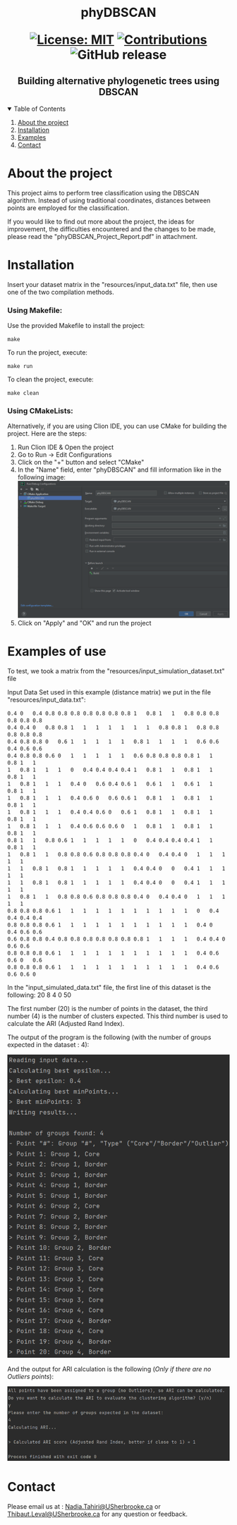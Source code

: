 ﻿﻿﻿﻿﻿﻿﻿﻿<h1  align="center"> phyDBSCAN <p align='center'> 
        [![License: MIT](https://img.shields.io/badge/License-MIT-yellow.svg)](https://opensource.org/licenses/MIT) 
        [![Contributions](https://img.shields.io/badge/contributions-welcome-blue.svg)](https://devdocs.io/cpp/)
        ![GitHub release](https://img.shields.io/github/v/release/tahiri-lab/phyDBSCAN?include_prereleases&label=pre-release&logo=github) 
        </p>


<h2  align="center">Building alternative phylogenetic trees using DBSCAN</h2>



<details open>
  <summary>Table of Contents</summary>
  <ol>
    <li>
      <a href="#about-the-project">About the project</a>
    </li>
    <li>
      <a href="#Installation">Installation</a>
    </li>
    <li>
      <a href="#Examples">Examples</a>
    </li>
    <li>
      <a href="#contact">Contact</a>
    </li>
  </ol>
</details>



# About the project

This project aims to perform tree classification using the DBSCAN algorithm. Instead of using traditional coordinates, 
distances between points are employed for the classification.

If you would like to find out more about the project, the ideas for improvement, the difficulties encountered and 
the changes to be made, please read the "phyDBSCAN_Project_Report.pdf" in attachment.

# Installation

Insert your dataset matrix in the "resources/input_data.txt" file, then use one of the two compilation methods.

### Using Makefile:

Use the provided Makefile to install the project:

```
make
```

To run the project, execute:

```
make run
```

To clean the project, execute:

```
make clean
```

### Using CMakeLists:

Alternatively, if you are using Clion IDE, you can use CMake for building the project. Here are the steps:

1. Run Clion IDE & Open the project
2. Go to Run -> Edit Configurations
3. Click on the "+" button and select "CMake"
4. In the "Name" field, enter "phyDBSCAN" and fill information like in the following image:
   ![CMakeLists.png](https://github.com/tahiri-lab/phyDBSCAN/blob/main/img/CMakeLists.png)
5. Click on "Apply" and "OK" and run the project

# Examples of use

To test, we took a matrix from the "resources/input_simulation_dataset.txt" file

Input Data Set used in this example (distance matrix) we put in the file "resources/input_data.txt":

```0	0.4	0.4	0.4	0.4	1	1	1	1	1	0.8	1	1	1	1	0.8	0.8	0.6	0.8	0.8
0.4	0	0.4	0.8	0.8	0.8	0.8	0.8	0.8	0.8	1	0.8	1	1	0.8	0.8	0.8	0.8	0.8	0.8
0.4	0.4	0	0.8	0.8	1	1	1	1	1	1	1	0.8	0.8	1	0.8	0.8	0.8	0.8	0.8
0.4	0.8	0.8	0	0.6	1	1	1	1	1	0.8	1	1	1	1	0.6	0.6	0.4	0.6	0.6
0.4	0.8	0.8	0.6	0	1	1	1	1	1	0.6	0.8	0.8	0.8	0.8	1	1	0.8	1	1
1	0.8	1	1	1	0	0.4	0.4	0.4	0.4	1	0.8	1	1	0.8	1	1	0.8	1	1
1	0.8	1	1	1	0.4	0	0.6	0.4	0.6	1	0.6	1	1	0.6	1	1	0.8	1	1
1	0.8	1	1	1	0.4	0.6	0	0.6	0.6	1	0.8	1	1	0.8	1	1	0.8	1	1
1	0.8	1	1	1	0.4	0.4	0.6	0	0.6	1	0.8	1	1	0.8	1	1	0.8	1	1
1	0.8	1	1	1	0.4	0.6	0.6	0.6	0	1	0.8	1	1	0.8	1	1	0.8	1	1
0.8	1	1	0.8	0.6	1	1	1	1	1	0	0.4	0.4	0.4	0.4	1	1	0.8	1	1
1	0.8	1	1	0.8	0.8	0.6	0.8	0.8	0.8	0.4	0	0.4	0.4	0	1	1	1	1	1
1	1	0.8	1	0.8	1	1	1	1	1	0.4	0.4	0	0	0.4	1	1	1	1	1
1	1	0.8	1	0.8	1	1	1	1	1	0.4	0.4	0	0	0.4	1	1	1	1	1
1	0.8	1	1	0.8	0.8	0.6	0.8	0.8	0.8	0.4	0	0.4	0.4	0	1	1	1	1	1
0.8	0.8	0.8	0.6	1	1	1	1	1	1	1	1	1	1	1	0	0.4	0.4	0.4	0.4
0.8	0.8	0.8	0.6	1	1	1	1	1	1	1	1	1	1	1	0.4	0	0.4	0.6	0.6
0.6	0.8	0.8	0.4	0.8	0.8	0.8	0.8	0.8	0.8	0.8	1	1	1	1	0.4	0.4	0	0.6	0.6
0.8	0.8	0.8	0.6	1	1	1	1	1	1	1	1	1	1	1	0.4	0.6	0.6	0	0.6
0.8	0.8	0.8	0.6	1	1	1	1	1	1	1	1	1	1	1	0.4	0.6	0.6	0.6	0
```

In the "input_simulated_data.txt" file, the first line of this dataset is the following:
20	8	4	0	50

The first number (20) is the number of points in the dataset, the third number (4) is the number of clusters expected.
This third number is used to calculate the ARI (Adjusted Rand Index).

The output of the program is the following (with the number of groups expected in the dataset : 4):

![exampleResult.png](https://github.com/tahiri-lab/phyDBSCAN/blob/main/img/exampleResult.png)

And the output for ARI calculation is the following (*Only if there are no Outliers points*):

![exampleARICalculation.png](https://github.com/tahiri-lab/phyDBSCAN/blob/main/img/exampleARICalculation.png)

# Contact
Please email us at : <Nadia.Tahiri@USherbrooke.ca> or <Thibaut.Leval@USherbrooke.ca> for any question or feedback.